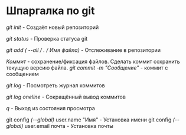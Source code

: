 # Шпаргалка по git


*git init* - Создаёт новый репозиторий

*git status* - Проверка статуса git

*git add ( --all / . / Имя файла)* - Отслеживание в репозитории

*Коммит* - сохранение/фиксация файлов. Сделать коммит сохранить текущую версию файла.
*git commit -m "Сообщение"* - коммит с сообщением

*git log* - Посмотреть журнал коммитов

*git log oneline* - Сокращённый вывод коммитов

*q* - Выход из состояния просмотра

git config *(--global)* user.name "Имя" - Установка имени
git config *(--global)* user.email почта - Установка почты



